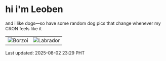 # hi i'm Leoben

and i like dogs—so have some random dog pics that change whenever my CRON feels like it

|  |  |
|--------|----------|
| ![Borzoi](https://random-dog-vercel.vercel.app/api/random-borzoi?v=1754148571) | ![Labrador](https://random-dog-vercel.vercel.app/api/random-labrador?v=1754148571) |

Last updated: 2025-08-02 23:29 PHT
